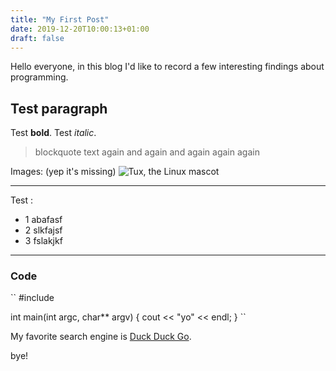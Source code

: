 ```yaml
---
title: "My First Post"
date: 2019-12-20T10:00:13+01:00
draft: false
---
```


Hello everyone,
in this blog I'd like to record a few interesting findings about programming.

## Test paragraph

Test **bold**.
Test *italic*. 

> blockquote text
> again
> and again
> and again again again

Images: (yep it's missing)
![Tux, the Linux mascot](https://upload.wikimedia.org/wikipedia/commons/3/35/Tux.svg)

***

Test : 
  - 1 abafasf
  - 2 slkfajsf
  - 3 fslakjkf

---

### Code

``
#include<iostream>

int main(int argc, char** argv) {
  cout << "yo" << endl;
}
``

My favorite search engine is [Duck Duck Go](https://duckduckgo.com "The best search engine for privacy").


bye!
